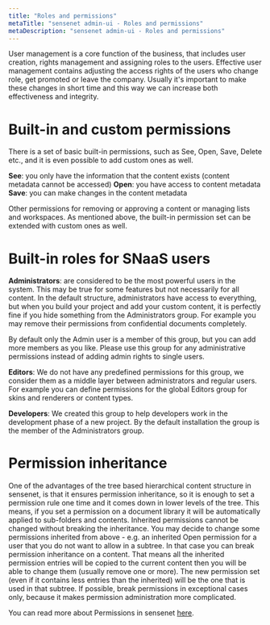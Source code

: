 ```yaml
---
title: "Roles and permissions"
metaTitle: "sensenet admin-ui - Roles and permissions"
metaDescription: "sensenet admin-ui - Roles and permissions"
---
```


User management is a core function of the business, that includes user creation, rights management and assigning roles to the users. Effective user management contains adjusting the access rights of the users who change role, get promoted or leave the company. Usually it's important to make these changes in short time and this way we can increase both effectiveness and integrity.

# Built-in and custom permissions
There is a set of basic built-in permissions, such as See, Open, Save, Delete etc., and it is even possible to add custom ones as well.

**See**: you only have the information that the content exists (content metadata cannot be accessed)
**Open**: you have access to content metadata
**Save**: you can make changes in the content metadata

Other permissions for removing or approving a content or managing lists and workspaces.
As mentioned above, the built-in permission set can be extended with custom ones as well.

# Built-in roles for SNaaS users
**Administrators**: are considered to be the most powerful users in the system. This may be true for some features but not necessarily for all content. In the default structure, administrators have access to everything, but when you build your project and add your custom content, it is perfectly fine if you hide something from the Administrators group. For example you may remove their permissions from confidential documents completely.

By default only the Admin user is a member of this group, but you can add more members as you like. Please use this group for any administrative permissions instead of adding admin rights to single users.

**Editors**: We do not have any predefined permissions for this group, we consider them as a middle layer between administrators and regular users. For example you can define permissions for the global Editors group for skins and renderers or content types.

**Developers**: We created this group to help developers work in the development phase of a new project. By the default installation the group is the member of the Administrators group.

# Permission inheritance
One of the advantages of the tree based hierarchical content structure in sensenet, is that it ensures permission inheritance, so it is enough to set a permission rule one time and it comes down in lower levels of the tree. This means, if you set a permission on a document library it will be automatically applied to sub-folders and contents. Inherited permissions cannot be changed without breaking the inheritance. You may decide to change some permissions inherited from above - e.g. an inherited Open permission for a user that you do not want to allow in a subtree. In that case you can break permission inheritance on a content. That means all the inherited permission entries will be copied to the current content then you will be able to change them (usually remove one or more). The new permission set (even if it contains less entries than the inherited) will be the one that is used in that subtree. If possible, break permissions in exceptional cases only, because it makes permission administration more complicated.

You can read more about Permissions in sensenet [here](/concepts/user-and-permission-management).
